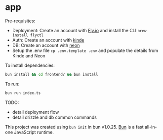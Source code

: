 # app

Pre-requisites:

- Deployment: Create an account with [Fly.io](https://fly.io/) and install the CLI `brew install flyctl`
- Auth: Create an account with [kinde](https://kinde.com/)
- DB: Create an account with [neon](https://neon.tech/)
- Setup the .env file `cp .env.template .env` and populate the details from Kinde and Neon

To install dependencies:

```bash
bun install && cd frontend/ && bun install
```

To run:

```bash
bun run index.ts
```

TODO:

- detail deployment flow
- detail drizzle and db common commands

This project was created using `bun init` in bun v1.0.25. [Bun](https://bun.sh) is a fast all-in-one JavaScript runtime.
